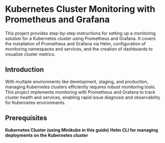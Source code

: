 # Kubernetes Cluster Monitoring with Prometheus and Grafana
This project provides step-by-step instructions for setting up a monitoring solution for a Kubernetes cluster using Prometheus and Grafana. It covers the installation of Prometheus and Grafana via Helm, configuration of monitoring namespaces and services, and the creation of dashboards to visualize cluster metrics.

## Introduction
With multiple environments like development, staging, and production, managing Kubernetes clusters efficiently requires robust monitoring tools. This project implements monitoring with Prometheus and Grafana to track cluster health and services, enabling rapid issue diagnosis and observability for Kubernetes environments.

 ## Prerequisites
**Kubernetes Cluster (using Minikube in this guide)**
**Helm CLI for managing deployments on the Kubernetes cluster**







